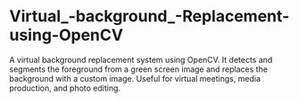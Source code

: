 # Virtual_-background_-Replacement-using-OpenCV
 A virtual background replacement system using OpenCV. It detects and segments the foreground from a green screen image and replaces the background with a custom image. Useful for virtual meetings, media production, and photo editing.
